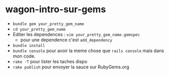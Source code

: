 wagon-intro-sur-gems
====================

* `bundle gem your_pretty_gem_name`
* `cd your_pretty_gem_name`
* Editer les dependences : `vim your_pretty_gem_name.gemspec`
  * pour une dependence c'est `add_dependency`
* `bundle install`
* `bundle console` pour avoir la meme chose que `rails console` mais dans mon code. 
* `rake -T` pour lister les taches dispo
* `rake publish` pour envoyer la sauce sur RubyGems.org
